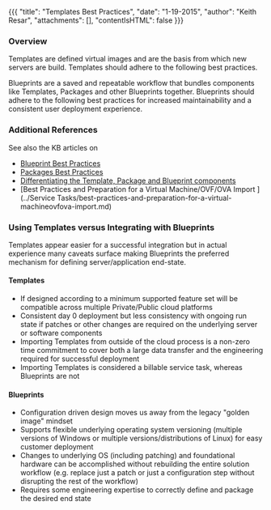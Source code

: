 {{{
  "title": "Templates Best Practices",
  "date": "1-19-2015",
  "author": "Keith Resar",
  "attachments": [],
  "contentIsHTML": false
}}}

### Overview

Templates are defined virtual images and are the basis from which new servers are build.  Templates should adhere to the following best practices.

Blueprints are a saved and repeatable workflow that bundles components like Templates, Packages and other Blueprints together.  Blueprints should adhere to the following best practices for increased maintainability and a consistent user deployment experience.

### Additional References

See also the KB articles on

- [Blueprint Best Practices](blueprints-best-practices.md)
- [Packages Best Practices](packages-best-practices.md)
- [Differentiating the Template, Package and Blueprint components](understanding-the-difference-between-templates-blueprints-and-packages.md)
- [Best Practices and Preparation for a Virtual Machine/OVF/OVA Import ](../Service Tasks/best-practices-and-preparation-for-a-virtual-machineovfova-import.md)

### Using Templates versus Integrating with Blueprints

Templates appear easier for a successful integration but in actual experience many caveats surface making Blueprints the preferred mechanism for defining server/application end-state.

#### Templates

- If designed according to a minimum supported feature set will be compatible across multiple Private/Public cloud platforms
- Consistent day 0 deployment but less consistency with ongoing run state if patches or other changes are required on the underlying server or software components
- Importing Templates from outside of the cloud process is a non-zero time commitment to cover both a large data transfer and the engineering required for successful deployment
- Importing Templates is considered a billable service task, whereas Blueprints are not

#### Blueprints

- Configuration driven design moves us away from the legacy "golden image" mindset
- Supports flexible underlying operating system versioning (multiple versions of Windows or multiple versions/distributions of Linux) for easy customer deployment
- Changes to underlying OS (including patching) and foundational hardware can be accomplished without rebuilding the entire solution workflow (e.g. replace just a patch or just a configuration step without disrupting the rest of the workflow)
- Requires some engineering expertise to correctly define and package the desired end state
